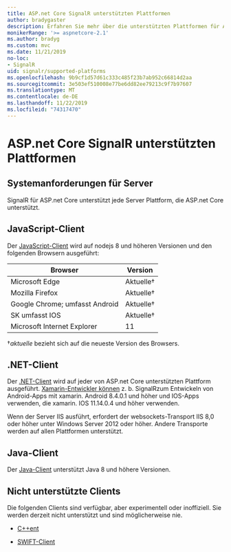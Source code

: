 ```yaml
---
title: ASP.net Core SignalR unterstützten Plattformen
author: bradygaster
description: Erfahren Sie mehr über die unterstützten Plattformen für ASP.net Core SignalR.
monikerRange: '>= aspnetcore-2.1'
ms.author: bradyg
ms.custom: mvc
ms.date: 11/21/2019
no-loc:
- SignalR
uid: signalr/supported-platforms
ms.openlocfilehash: 9b9cf1d57d61c333c485f23b7ab952c66814d2aa
ms.sourcegitcommit: 3e503ef510008e77be6dd82ee79213c9f7b97607
ms.translationtype: MT
ms.contentlocale: de-DE
ms.lasthandoff: 11/22/2019
ms.locfileid: "74317470"
---
```

# <a name="aspnet-core-opno-locsignalr-supported-platforms"></a>ASP.net Core SignalR unterstützten Plattformen

## <a name="server-system-requirements"></a>Systemanforderungen für Server

SignalR für ASP.net Core unterstützt jede Server Plattform, die ASP.net Core unterstützt.

## <a name="javascript-client"></a>JavaScript-Client

Der [JavaScript-Client](xref:signalr/javascript-client) wird auf nodejs 8 und höheren Versionen und den folgenden Browsern ausgeführt:

| Browser                         | Version         |
| ------------------------------- | --------------- |
| Microsoft Edge                  | Aktuelle&dagger; |
| Mozilla Firefox                 | Aktuelle&dagger; |
| Google Chrome; umfasst Android | Aktuelle&dagger; |
| SK umfasst IOS            | Aktuelle&dagger; |
| Microsoft Internet Explorer     | 11              |

&dagger;*aktuelle* bezieht sich auf die neueste Version des Browsers.

## <a name="net-client"></a>.NET-Client

Der [.NET-Client](xref:signalr/dotnet-client) wird auf jeder von ASP.net Core unterstützten Plattform ausgeführt. [Xamarin-Entwickler können](https://github.com/aspnet/Announcements/issues/305) z. b. SignalRzum Entwickeln von Android-Apps mit xamarin. Android 8.4.0.1 und höher und IOS-Apps verwenden, die xamarin. IOS 11.14.0.4 und höher verwenden.

Wenn der Server IIS ausführt, erfordert der websockets-Transport IIS 8,0 oder höher unter Windows Server 2012 oder höher. Andere Transporte werden auf allen Plattformen unterstützt.

## <a name="java-client"></a>Java-Client

Der [Java-Client](xref:signalr/java-client) unterstützt Java 8 und höhere Versionen.

## <a name="unsupported-clients"></a>Nicht unterstützte Clients

Die folgenden Clients sind verfügbar, aber experimentell oder inoffiziell. Sie werden derzeit nicht unterstützt und sind möglicherweise nie.

* [C++ent](https://github.com/aspnet/SignalR/tree/master/clients/cpp)

* [SWIFT-Client](https://github.com/moozzyk/SignalR-Client-Swift)
